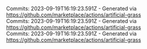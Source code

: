 Commits: 2023-09-19T16:19:23.591Z - Generated via https://github.com/marketplace/actions/artificial-grass
<br>
Commits: 2023-09-19T16:19:23.591Z - Generated via https://github.com/marketplace/actions/artificial-grass
<br>
Commits: 2023-09-19T16:19:23.591Z - Generated via https://github.com/marketplace/actions/artificial-grass
<br>
